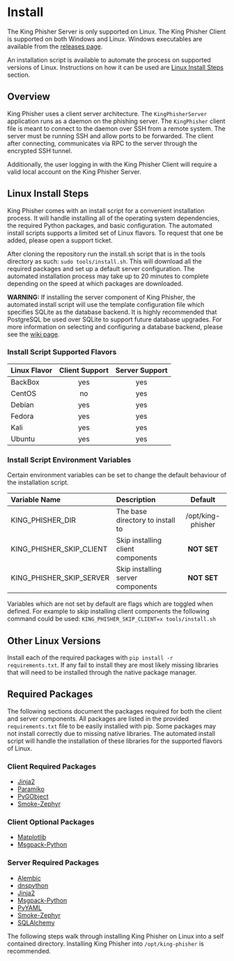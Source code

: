 # Install
The King Phisher Server is only supported on Linux. The King Phisher
Client is supported on both Windows and Linux. Windows executables are
available from the [releases page](https://github.com/securestate/king-phisher/releases).

An installation script is available to automate the process on supported versions
of Linux. Instructions on how it can be used are
[Linux Install Steps](#linux-install-steps) section.

## Overview
King Phisher uses a client server architecture. The ```KingPhisherServer```
application runs as a daemon on the phishing server. The ```KingPhisher```
client file is meant to connect to the daemon over SSH from a remote system. The
server must be running SSH and allow ports to be forwarded. The client after
connecting, communicates via RPC to the server through the encrypted SSH tunnel.

Additionally, the user logging in with the King Phisher Client will
require a valid local account on the King Phisher Server.

## Linux Install Steps

King Phisher comes with an install script for a convenient installation process.
It will handle installing all of the operating system dependencies, the required
Python packages, and basic configuration. The automated install scripts supports
a limited set of Linux flavors. To request that one be added, please open a
support ticket.

After cloning the repository run the install.sh script that is in the tools
directory as such: ```sudo tools/install.sh```. This will download all the
required packages and set up a default server configuration. The automated
installation process may take up to 20 minutes to complete depending on
the speed at which packages are downloaded.

**WARNING:** If installing the server component of King Phisher, the automated
install script will use the template configuration file which specifies SQLite
as the database backend. It is highly recommended that PostgreSQL be used over
SQLite to support future database upgrades. For more information on selecting
and configuring a database backend, please see the
[wiki page](https://github.com/securestate/king-phisher/wiki/Database).

### Install Script Supported Flavors
| Linux Flavor | Client Support | Server Support |
|:-------------|:--------------:|:--------------:|
| BackBox      | yes            | yes            |
| CentOS       | no             | yes            |
| Debian       | yes            | yes            |
| Fedora       | yes            | yes            |
| Kali         | yes            | yes            |
| Ubuntu       | yes            | yes            |

### Install Script Environment Variables
Certain environment variables can be set to change the default behaviour of
the installation script.

| Variable Name               | Description                       | Default           |
|:----------------------------|:----------------------------------|:-----------------:|
| KING\_PHISHER\_DIR          | The base directory to install to  | /opt/king-phisher |
| KING\_PHISHER\_SKIP\_CLIENT | Skip installing client components | **NOT SET**       |
| KING\_PHISHER\_SKIP\_SERVER | Skip installing server components | **NOT SET**       |

Variables which are not set by default are flags which are toggled when defined.
For example to skip installing client components the following command could be
used: ```KING_PHISHER_SKIP_CLIENT=x tools/install.sh```

## Other Linux Versions
Install each of the required packages with
```pip install -r requirements.txt```. If any fail to install they are most
likely missing libraries that will need to be installed through the native
package manager.

## Required Packages
The following sections document the packages required for both the client
and server components. All packages are listed in the provided ```requirements.txt```
file to be easily installed with pip. Some packages may not install correctly
due to missing native libraries. The automated install script will handle the
installation of these libraries for the supported flavors of Linux.

### Client Required Packages
* [Jinja2](http://jinja.pocoo.org/)
* [Paramiko](https://github.com/paramiko/paramiko/)
* [PyGObject](https://wiki.gnome.org/PyGObject/)
* [Smoke-Zephyr](https://github.com/zeroSteiner/smoke-zephyr/)

### Client Optional Packages
* [Matplotlib](http://matplotlib.org/)
* [Msgpack-Python](https://github.com/msgpack/msgpack-python/)

### Server Required Packages
* [Alembic](http://alembic.readthedocs.org/en/latest/)
* [dnspython](http://www.dnspython.org/)
* [Jinja2](http://jinja.pocoo.org/)
* [Msgpack-Python](https://github.com/msgpack/msgpack-python/)
* [PyYAML](http://pyyaml.org/)
* [Smoke-Zephyr](https://github.com/zeroSteiner/smoke-zephyr/)
* [SQLAlchemy](http://www.sqlalchemy.org/)

The following steps walk through installing King Phisher on Linux into a
self contained directory. Installing King Phisher into ```/opt/king-phisher```
is recommended.
